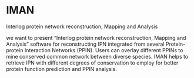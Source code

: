# IMAN
Interlog protein network reconstruction, Mapping and Analysis


we want to present “Interlog protein network reconstruction, Mapping and Analysis” software for reconstructing IPN integrated from several Protein-protein Interaction Networks (PPIN). Users can overlay different PPINs to mine conserved common network between diverse species. IMAN helps to retrieve IPN with different degrees of conservation to employ for better protein function prediction and PPIN analysis.
